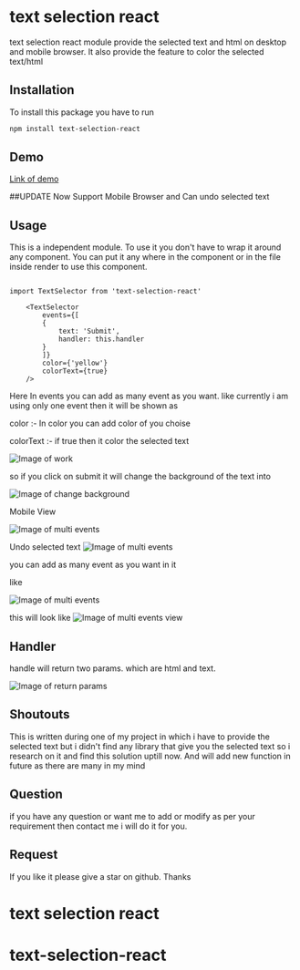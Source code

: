 # text selection react
text selection react module provide the selected text and html on desktop and mobile browser. It also provide the feature to color the selected text/html

## Installation
To install this package you have to run
```bash
npm install text-selection-react
```

## Demo
[Link of demo](https://admiring-hodgkin-677ccb.netlify.com/)

##UPDATE
 Now Support Mobile Browser and Can undo selected text

## Usage

This is a independent module. To use it you don't have to wrap it around any component. You can put it any where in the component or in the file inside render to use this component.


```react

import TextSelector from 'text-selection-react'

    <TextSelector
        events={[
        {
            text: 'Submit',
            handler: this.handler
        }
        ]}
        color={'yellow'}
        colorText={true}
    />

```

Here In events you can add as many event as you want. like currently i am using only one event then it will be shown as 

color :- In color you can add color of you choise

colorText :- if true then it color the selected text

![Image of work](https://raw.githubusercontent.com/abhinavNehra/get-selected-text/master/images/popover-example.png)

so if you click on submit it will change the background of the text into

![Image of change background](https://raw.githubusercontent.com/abhinavNehra/get-selected-text/master/images/popup_color.png)

Mobile View

![Image of multi events](https://raw.githubusercontent.com/abhinavNehra/get-selected-text/master/images/mobile-view.png)


Undo selected text
![Image of multi events](https://raw.githubusercontent.com/abhinavNehra/get-selected-text/master/images/remove.png)


you can add as many event as you want in it 

like 

![Image of multi events](https://raw.githubusercontent.com/abhinavNehra/get-selected-text/master/images/pop-up-multi-event.png)



this will look like 
![Image of multi events view ](https://raw.githubusercontent.com/abhinavNehra/get-selected-text/master/images/multi-function.png)


## Handler
handle will return two params. which are html and text.


![Image of return params ](https://raw.githubusercontent.com/abhinavNehra/get-selected-text/master/images/popup_text_html.png)

## Shoutouts
This is written during one of my project in which i have to provide the selected text but i didn't find any library that give you the selected text so i research on it and find this solution uptill now. And will add new function in future as there are many in my mind

## Question 
if you have any question or want me to add or modify as per your requirement then contact me i will do it for you.

## Request
If you like it please give a star on github. Thanks

# text selection react
# text-selection-react